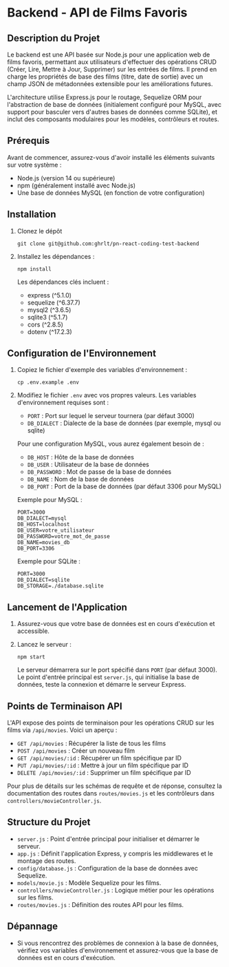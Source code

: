 # Backend - API de Films Favoris

## Description du Projet

Le backend est une API basée sur Node.js pour une application web de films favoris, permettant aux utilisateurs d'effectuer des opérations CRUD (Créer, Lire, Mettre à Jour, Supprimer) sur les entrées de films. Il prend en charge les propriétés de base des films (titre, date de sortie) avec un champ JSON de métadonnées extensible pour les améliorations futures. 

L'architecture utilise Express.js pour le routage, Sequelize ORM pour l'abstraction de base de données (initialement configuré pour MySQL, avec support pour basculer vers d'autres bases de données comme SQLite), et inclut des composants modulaires pour les modèles, contrôleurs et routes.

## Prérequis

Avant de commencer, assurez-vous d'avoir installé les éléments suivants sur votre système :

- Node.js (version 14 ou supérieure)
- npm (généralement installé avec Node.js)
- Une base de données MySQL (en fonction de votre configuration)

## Installation

1. Clonez le dépôt
   ```
   git clone git@github.com:ghrlt/pn-react-coding-test-backend
   ```

2. Installez les dépendances :
   ```
   npm install
   ```

   Les dépendances clés incluent :
   - express (^5.1.0)
   - sequelize (^6.37.7)
   - mysql2 (^3.6.5)
   - sqlite3 (^5.1.7)
   - cors (^2.8.5)
   - dotenv (^17.2.3)

## Configuration de l'Environnement

1. Copiez le fichier d'exemple des variables d'environnement :
   ```
   cp .env.example .env
   ```

2. Modifiez le fichier `.env` avec vos propres valeurs. Les variables d'environnement requises sont :
   - `PORT` : Port sur lequel le serveur tournera (par défaut 3000)
   - `DB_DIALECT` : Dialecte de la base de données (par exemple, mysql ou sqlite)

   Pour une configuration MySQL, vous aurez également besoin de :
   - `DB_HOST` : Hôte de la base de données
   - `DB_USER` : Utilisateur de la base de données
   - `DB_PASSWORD` : Mot de passe de la base de données
   - `DB_NAME` : Nom de la base de données
   - `DB_PORT` : Port de la base de données (par défaut 3306 pour MySQL)

   Exemple pour MySQL :
   ```
   PORT=3000
   DB_DIALECT=mysql
   DB_HOST=localhost
   DB_USER=votre_utilisateur
   DB_PASSWORD=votre_mot_de_passe
   DB_NAME=movies_db
   DB_PORT=3306
   ```

   Exemple pour SQLite :
   ```
   PORT=3000
   DB_DIALECT=sqlite
   DB_STORAGE=./database.sqlite
   ```

## Lancement de l'Application

1. Assurez-vous que votre base de données est en cours d'exécution et accessible.

2. Lancez le serveur :
   ```
   npm start
   ```

   Le serveur démarrera sur le port spécifié dans `PORT` (par défaut 3000). Le point d'entrée principal est `server.js`, qui initialise la base de données, teste la connexion et démarre le serveur Express.

## Points de Terminaison API

L'API expose des points de terminaison pour les opérations CRUD sur les films via `/api/movies`. Voici un aperçu :

- `GET /api/movies` : Récupérer la liste de tous les films
- `POST /api/movies` : Créer un nouveau film
- `GET /api/movies/:id` : Récupérer un film spécifique par ID
- `PUT /api/movies/:id` : Mettre à jour un film spécifique par ID
- `DELETE /api/movies/:id` : Supprimer un film spécifique par ID

Pour plus de détails sur les schémas de requête et de réponse, consultez la documentation des routes dans `routes/movies.js` et les contrôleurs dans `controllers/movieController.js`.

## Structure du Projet

- `server.js` : Point d'entrée principal pour initialiser et démarrer le serveur.
- `app.js` : Définit l'application Express, y compris les middlewares et le montage des routes.
- `config/database.js` : Configuration de la base de données avec Sequelize.
- `models/movie.js` : Modèle Sequelize pour les films.
- `controllers/movieController.js` : Logique métier pour les opérations sur les films.
- `routes/movies.js` : Définition des routes API pour les films.

## Dépannage

- Si vous rencontrez des problèmes de connexion à la base de données, vérifiez vos variables d'environnement et assurez-vous que la base de données est en cours d'exécution.
